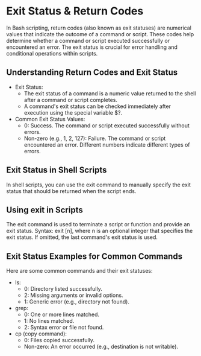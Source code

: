 # Exit Status & Return Codes
In Bash scripting, return codes (also known as exit statuses) are numerical values that indicate the outcome of a command or script. These codes help determine whether a command or script executed successfully or encountered an error. The exit status is crucial for error handling and conditional operations within scripts.
## Understanding Return Codes and Exit Status
- Exit Status:
    - The exit status of a command is a numeric value returned to the shell after a command or script completes.
    - A command's exit status can be checked immediately after execution using the special variable $?.
- Common Exit Status Values:
    - 0: Success. The command or script executed successfully without errors.
    - Non-zero (e.g., 1, 2, 127): Failure. The command or script encountered an error. Different numbers indicate different types of errors.
## Exit Status in Shell Scripts
In shell scripts, you can use the exit command to manually specify the exit status that should be returned when the script ends.

## Using exit in Scripts
The exit command is used to terminate a script or function and provide an exit status.
Syntax: exit [n], where n is an optional integer that specifies the exit status. If omitted, the last command's exit status is used.
## Exit Status Examples for Common Commands
Here are some common commands and their exit statuses:
- ls:
    - 0: Directory listed successfully.
    - 2: Missing arguments or invalid options.
    - 1: Generic error (e.g., directory not found).
- grep:
    - 0: One or more lines matched.
    - 1: No lines matched.
    - 2: Syntax error or file not found.
- cp (copy command):
    - 0: Files copied successfully.
    - Non-zero: An error occurred (e.g., destination is not writable).